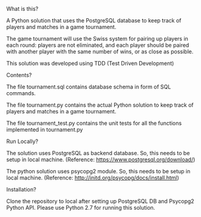 What is this?

A Python solution that uses the PostgreSQL database to keep track of players and matches in a game tournament.

The game tournament will use the Swiss system for pairing up players in each round: players are not eliminated, and each player should be paired with another player with the same number of wins, or as close as possible.

This solution was developed using TDD (Test Driven Development)


Contents?

The file tournament.sql contains database schema in form of SQL commands.

The file tournament.py contains the actual Python solution to keep track of players and matches in a game tournament.

The file tournament_test.py contains the unit tests for all the functions implemented in tournament.py


Run Locally?

The solution uses PostgreSQL as backend database. So, this needs to be setup in local machine. (Reference: https://www.postgresql.org/download/)

The python solution uses psycopg2 module. So, this needs to be setup in local machine. (Reference: http://initd.org/psycopg/docs/install.html)


Installation?

Clone the repository to local after setting up PostgreSQL DB and Psycopg2 Python API. Please use Python 2.7 for running this solution.



